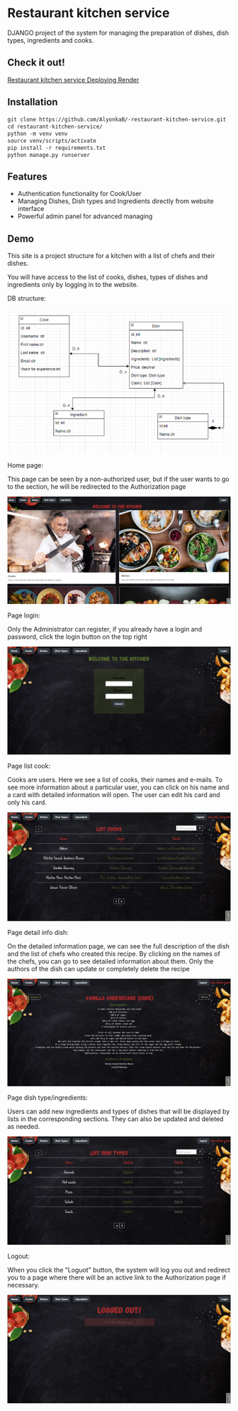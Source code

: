 # Restaurant kitchen service

DJANGO project of the system for managing the preparation of dishes, dish types, ingredients and cooks.

## Check it out!

[Restaurant kitchen service Deploying Render ](https://restaurant-kitchen-service-awik.onrender.com)

## Installation

```shell
git clone https://github.com/AlyonkaB/-restaurant-kitchen-service.git
cd restaurant-kitchen-service/
python -m venv venv
source venv/scripts/activate
pip install -r requirements.txt
python manage.py runserver
```

## Features

- Authentication functionality for Cook/User
- Managing Dishes, Dish types and Ingredients directly from website interface
- Powerful admin panel for advanced managing

## Demo
This site is a project structure for a kitchen with a list of chefs and their dishes.

You will have access to the list of cooks, dishes, 
types of dishes and ingredients only by logging in to the website.

DB structure:

![img_2.png](img/img_2.png)

Home page:

This page can be seen by a non-authorized user, 
but if the user wants to go to the section, 
he will be redirected to the Authorization page

![img_4.png](img/img_4.png)

Page login:

Only the Administrator can register, if you already have a login and password, 
click the login button on the top right

![img_1.png](img/img_1.png)

Page list cook:

Сooks are users. Here we see a list of cooks,
their names and e-mails. To see more information about a particular user, 
you can click on his name and a card with detailed information will open. 
The user can edit his card and only his card.

![img_5.png](img/img_5.png)

Page detail info dish:

On the detailed information page, we can see the full description of the 
dish and the list of chefs who created this recipe. 
By clicking on the names of the chefs, you can go to see detailed information about them. 
Only the authors of the dish can update or completely delete the recipe

![img_6.png](img/img_6.png)

Page dish type/ingredients:

Users can add new ingredients and types of dishes that will be displayed by lists
in the corresponding sections. They can also be updated and deleted as needed.

![img_7.png](img/img_7.png)

Logout:

When you click the "Loguot" button, the system will log you out and redirect 
you to a page where there will be an active link to the Authorization page if necessary.

![img_8.png](img/img_8.png)